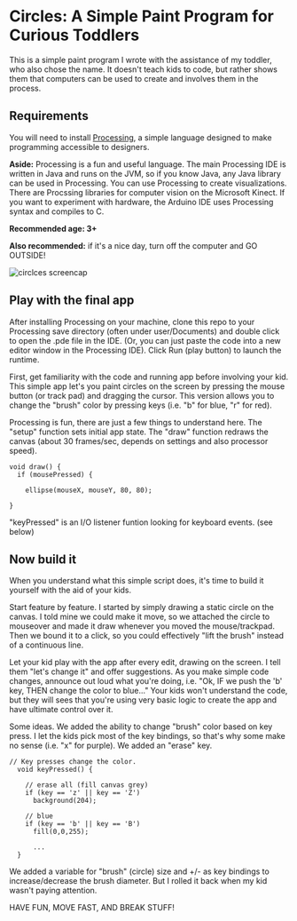 Circles: A Simple Paint Program for Curious Toddlers
===================================
This is a simple paint program I wrote with the assistance of my toddler, who also chose the name. It doesn't teach kids to code, but rather shows them that computers can be used to create and involves them in the process. 

## Requirements
You will need to install [Processing](http://processing.org), a simple language designed to make programming accessible to designers. 

**Aside:** Processing is a fun and useful language. The main Processing IDE is written in Java and runs on the JVM, so if you know Java, any Java library can be used in Processing. You can use Processing to create visualizations. There are Procssing libraries for computer vision on the Microsoft Kinect. If you want to experiment with hardware, the Arduino IDE uses Processing syntax and compiles to C. 

**Recommended age: 3+**

**Also recommended:** if it's a nice day, turn off the computer and GO OUTSIDE!

![circlces screencap](https://raw.github.com/javaun/circles/master/circles.png)

## Play with the final app 

After installing Processing on your machine, clone this repo to your Processing save directory (often under user/Documents) and double click to open the .pde file in the IDE. (Or, you can just paste the code into a new editor window in the Processing IDE). Click Run (play button) to launch the runtime. 

First, get familiarity with the code and running app before involving your kid. This simple app let's you paint circles on the screen by pressing the mouse button (or track pad) and dragging the cursor. This version allows you to change the "brush" color by pressing keys (i.e. "b" for blue, "r" for red). 

Processing is fun, there are just a few things to understand here. The "setup" function sets initial app state. The "draw" function redraws the canvas (about 30 frames/sec, depends on settings and also processor speed).


    void draw() {
      if (mousePressed) {
    
        ellipse(mouseX, mouseY, 80, 80);
    
    } 

"keyPressed" is an I/O listener funtion looking for keyboard events. (see below)

## Now build it

When you understand what this simple script does, it's time to build it yourself with the aid of your kids. 

Start feature by feature. I started by simply drawing a static circle on the canvas. I told mine we could make it move, so we attached the circle to mouseover and made it draw whenever you moved the mouse/trackpad. Then we bound it to a click, so you could effectively "lift the brush" instead of a continuous line. 

Let your kid play with the app after every edit, drawing on the screen. I tell them  "let's change it" and offer suggestions. As you make simple code changes, announce out loud what you're doing, i.e. "Ok, IF we push the 'b' key, THEN change the color to blue..." Your kids won't understand the code, but they will sees that you're using very basic logic to create the app and have ultimate control over it.

Some ideas. We added the ability to change "brush" color based on key press. I let the kids pick most of the key bindings, so that's why some make no sense (i.e. "x" for purple). We added an "erase" key. 

    // Key presses change the color.
      void keyPressed() {
      
        // erase all (fill canvas grey)
        if (key == 'z' || key == 'Z')
          background(204);
    
        // blue
        if (key == 'b' || key == 'B')
          fill(0,0,255); 
          
          ...
      }

We added a variable for "brush" (circle) size and +/- as key bindings to increase/decrease the brush diameter. But I rolled it back when my kid wasn't paying attention. 

HAVE FUN, MOVE FAST, AND BREAK STUFF!

